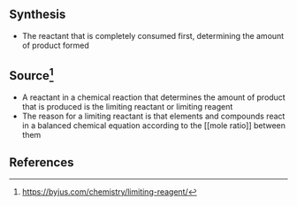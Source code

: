 ## Synthesis
- The reactant that is completely consumed first, determining the amount of product formed
## Source[^1]
- A reactant in a chemical reaction that determines the amount of product that is produced is the limiting reactant or limiting reagent
- The reason for a limiting reactant is that elements and compounds react in a balanced chemical equation according to the [[mole ratio]] between them
## References

[^1]: https://byjus.com/chemistry/limiting-reagent/
